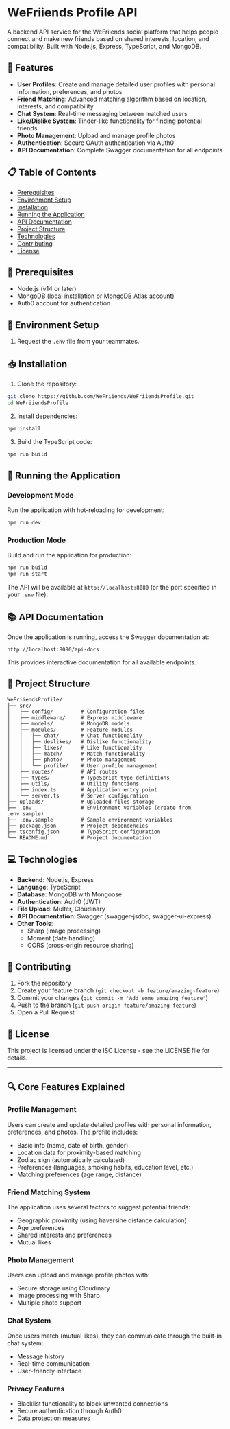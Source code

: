 # WeFriiends Profile API

A backend API service for the WeFriiends social platform that helps people connect and make new friends based on shared interests, location, and compatibility. Built with Node.js, Express, TypeScript, and MongoDB.

## 🌟 Features

- **User Profiles**: Create and manage detailed user profiles with personal information, preferences, and photos
- **Friend Matching**: Advanced matching algorithm based on location, interests, and compatibility
- **Chat System**: Real-time messaging between matched users
- **Like/Dislike System**: Tinder-like functionality for finding potential friends
- **Photo Management**: Upload and manage profile photos
- **Authentication**: Secure OAuth authentication via Auth0
- **API Documentation**: Complete Swagger documentation for all endpoints

## 📋 Table of Contents

- [Prerequisites](#prerequisites)
- [Environment Setup](#environment-setup)
- [Installation](#installation)
- [Running the Application](#running-the-application)
- [API Documentation](#api-documentation)
- [Project Structure](#project-structure)
- [Technologies](#technologies)
- [Contributing](#contributing)
- [License](#license)

## 🔧 Prerequisites

- Node.js (v14 or later)
- MongoDB (local installation or MongoDB Atlas account)
- Auth0 account for authentication

## 🔑 Environment Setup

1. Request the `.env` file from your teammates.

## 📥 Installation

1. Clone the repository:

```bash
git clone https://github.com/WeFriiends/WeFriiendsProfile.git
cd WeFriiendsProfile
```

2. Install dependencies:

```bash
npm install
```

3. Build the TypeScript code:

```bash
npm run build
```

## 🚀 Running the Application

### Development Mode

Run the application with hot-reloading for development:

```bash
npm run dev
```

### Production Mode

Build and run the application for production:

```bash
npm run build
npm run start
```

The API will be available at `http://localhost:8080` (or the port specified in your `.env` file).

## 📚 API Documentation

Once the application is running, access the Swagger documentation at:

```
http://localhost:8080/api-docs
```

This provides interactive documentation for all available endpoints.

## 📁 Project Structure

```
WeFriiendsProfile/
├── src/
│   ├── config/         # Configuration files
│   ├── middleware/     # Express middleware
│   ├── models/         # MongoDB models
│   ├── modules/        # Feature modules
│   │   ├── chat/       # Chat functionality
│   │   ├── deslikes/   # Dislike functionality
│   │   ├── likes/      # Like functionality
│   │   ├── match/      # Match functionality
│   │   ├── photo/      # Photo management
│   │   └── profile/    # User profile management
│   ├── routes/         # API routes
│   ├── types/          # TypeScript type definitions
│   ├── utils/          # Utility functions
│   ├── index.ts        # Application entry point
│   └── server.ts       # Server configuration
├── uploads/            # Uploaded files storage
├── .env                # Environment variables (create from .env.sample)
├── .env.sample         # Sample environment variables
├── package.json        # Project dependencies
├── tsconfig.json       # TypeScript configuration
└── README.md           # Project documentation
```

## 💻 Technologies

- **Backend**: Node.js, Express
- **Language**: TypeScript
- **Database**: MongoDB with Mongoose
- **Authentication**: Auth0 (JWT)
- **File Upload**: Multer, Cloudinary
- **API Documentation**: Swagger (swagger-jsdoc, swagger-ui-express)
- **Other Tools**:
  - Sharp (image processing)
  - Moment (date handling)
  - CORS (cross-origin resource sharing)

## 👥 Contributing

1. Fork the repository
2. Create your feature branch (`git checkout -b feature/amazing-feature`)
3. Commit your changes (`git commit -m 'Add some amazing feature'`)
4. Push to the branch (`git push origin feature/amazing-feature`)
5. Open a Pull Request

## 📄 License

This project is licensed under the ISC License - see the LICENSE file for details.

---

## 🔍 Core Features Explained

### Profile Management

Users can create and update detailed profiles with personal information, preferences, and photos. The profile includes:

- Basic info (name, date of birth, gender)
- Location data for proximity-based matching
- Zodiac sign (automatically calculated)
- Preferences (languages, smoking habits, education level, etc.)
- Matching preferences (age range, distance)

### Friend Matching System

The application uses several factors to suggest potential friends:

- Geographic proximity (using haversine distance calculation)
- Age preferences
- Shared interests and preferences
- Mutual likes

### Photo Management

Users can upload and manage profile photos with:

- Secure storage using Cloudinary
- Image processing with Sharp
- Multiple photo support

### Chat System

Once users match (mutual likes), they can communicate through the built-in chat system:

- Message history
- Real-time communication
- User-friendly interface

### Privacy Features

- Blacklist functionality to block unwanted connections
- Secure authentication through Auth0
- Data protection measures
